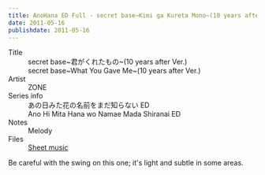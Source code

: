 ```yaml
---
title: AnoHana ED Full - secret base~Kimi ga Kureta Mono~(10 years after Ver.)
date: 2011-05-16
publishdate: 2011-05-16
---
```


<dl>
  <dt>Title</dt>
  <dd>secret base~君がくれたもの~(10 years after Ver.)</dd>
  <dd>secret base~What You Gave Me~(10 years after Ver.)</dd>
  <dt>Artist</dt>
  <dd>ZONE</dd>
  <dt>Series info</dt>
  <dd>あの日みた花の名前をまだ知らない ED</dd>
  <dd>Ano Hi Mita Hana wo Namae Mada Shiranai ED</dd>
  <dt>Notes</dt>
  <dd>Melody</dd>
  <dt>Files</dt>
  <dd><a href="/files/sheetmusic/secret-base.pdf">Sheet music</a></dd>
</dl>

Be careful with the swing on this one; it's light and subtle in some
areas.
